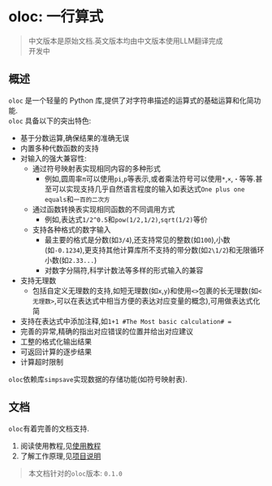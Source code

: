 # oloc: 一行算式  

> 中文版本是原始文档.英文版本均由中文版本使用LLM翻译完成  
> 开发中  

## 概述

`oloc` 是一个轻量的 Python 库,提供了对字符串描述的运算式的基础运算和化简功能.  
`oloc` 具备以下的突出特色:  

- 基于分数运算,确保结果的准确无误  
- 内置多种代数函数的支持  
- 对输入的强大兼容性:  
    - 通过符号映射表实现相同内容的多种形式  
      - 例如,圆周率`π`可以使用`pi`,`p`等表示,或者乘法符号可以使用`*`,`×`,`・`等等.甚至可以实现支持几乎自然语言程度的输入如表达式`One plus one equals`和`一百的二次方`  
    - 通过函数转换表实现相同函数的不同调用方式  
      - 例如,表达式`1/2^0.5`和`pow(1/2,1/2)`,`sqrt(1/2)`等价  
    - 支持各种格式的数字输入  
      - 最主要的格式是分数(如`3/4`),还支持常见的整数(如`100`),小数(如`-0.1234`),更支持其他计算库所不支持的带分数(如`2\1/2`)和无限循环小数(如`2.33...`)  
      - 对数字分隔符,科学计数法等多样的形式输入的兼容  
- 支持无理数  
  - 包括自定义无理数的支持,如短无理数(如`x`,`y`)和使用`<>`包裹的长无理数(如`<无理数>`,可以在表达式中相当方便的表达对应变量的概念),可用做表达式化简  
- 支持在表达式中添加注释,如`1+1 #The Most basic calculation# =`    
- 完善的异常,精确的指出对应错误的位置并给出对应建议  
- 工整的格式化输出结果  
- 可返回计算的逐步结果  
- 计算超时限制  

`oloc`依赖库`simpsave`实现数据的存储功能(如符号映射表).  

## 文档  

`oloc`有着完善的文档支持.  

1. 阅读使用教程,见[使用教程](使用教程/使用教程目录.md)  
2. 了解工作原理,见[项目说明](项目说明/项目说明梗概.md)

> 本文档针对的`oloc`版本: `0.1.0`  
